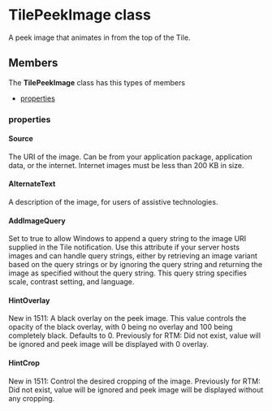 
# TilePeekImage class

A peek image that animates in from the top of the Tile.

## Members

The **TilePeekImage** class has this types of members

* [properties](#properties)

### properties

#### Source

The URI of the image. Can be from your application package, application data, or the internet. Internet images must be less than 200 KB in size.

#### AlternateText

A description of the image, for users of assistive technologies.

#### AddImageQuery

Set to true to allow Windows to append a query string to the image URI supplied in the Tile notification. Use this attribute if your server hosts images and can handle query strings, either by retrieving an image variant based on the query strings or by ignoring the query string and returning the image as specified without the query string. This query string specifies scale, contrast setting, and language.

#### HintOverlay

New in 1511: A black overlay on the peek image. This value controls the opacity of the black overlay, with 0 being no overlay and 100 being completely black. Defaults to 0.            Previously for RTM: Did not exist, value will be ignored and peek image will be displayed with 0 overlay.

#### HintCrop

New in 1511: Control the desired cropping of the image.            Previously for RTM: Did not exist, value will be ignored and peek image will be displayed without any cropping.
